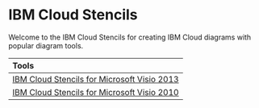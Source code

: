 # IBM Cloud Stencils

Welcome to the IBM Cloud Stencils for creating IBM Cloud diagrams with popular diagram tools.

| Tools |
| :--- |
| [IBM Cloud Stencils for Microsoft Visio 2013](visio/visio.md) | 
| [IBM Cloud Stencils for Microsoft Visio 2010](visio2010/visio.md) | 

